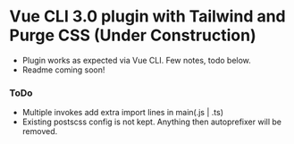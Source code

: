 # Vue CLI 3.0 plugin with Tailwind and Purge CSS (Under Construction)

- Plugin works as expected via Vue CLI. Few notes, todo below.
- Readme coming soon!

### ToDo

- Multiple invokes add extra import lines in main(.js | .ts)
- Existing postscss config is not kept. Anything then autoprefixer will be removed.
